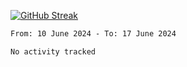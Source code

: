 [![GitHub Streak](https://streak-stats.demolab.com?user=renren-017&theme=sea&hide_border=true&background=DD272700)](https://git.io/streak-stats)

<!--START_SECTION:waka-->

```txt
From: 10 June 2024 - To: 17 June 2024

No activity tracked
```

<!--END_SECTION:waka-->
